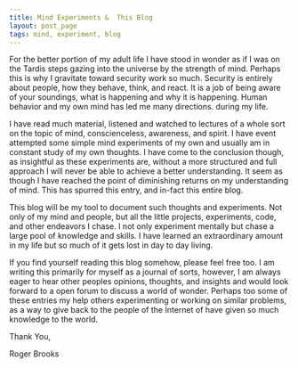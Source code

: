 ```yaml
---
title: Mind Experiments &  This Blog
layout: post_page
tags: mind, experiment, blog
---
```


For the better portion of my adult life I have stood in wonder as if I was on the Tardis steps gazing into the universe by the strength of mind. Perhaps this is why I gravitate toward security work so much.  Security is entirely about people, how they behave, think, and react.  It is a job of being aware of your soundings, what is happening and why it is happening. Human behavior and my own mind has led me many directions. during my life.

 I have read much material, listened and watched to lectures of a whole sort on the topic of mind, conscienceless, awareness, and spirit.  I have event attempted some simple mind experiments of my own and usually am in constant study of my own thoughts.  I have come to the conclusion though, as insightful as these experiments are, without a more structured and full approach I will never be able to achieve a better understanding.  It seem as though I have reached the point of diminishing returns on my understanding of mind.  This has spurred this entry, and in-fact this entire blog.

 This blog will be my tool to document such thoughts and experiments. Not only of my mind and people, but all the little projects, experiments, code, and other endeavors I chase.  I not only experiment mentally but chase a large pool of knowledge and skills.  I have learned an extraordinary amount in my life but so much of it gets lost in day to day living.

 If you find yourself reading this blog somehow, please feel free too.  I am writing this primarily for myself as a journal of sorts, however, I am always eager to hear other peoples opinions, thoughts, and insights and would look forward to a open forum to discuss a world of wonder.  Perhaps too some of these entries my help others experimenting or working on similar problems, as a way to give back to the people of the Internet of have given so much knowledge to the world.

 Thank You,

 Roger Brooks
